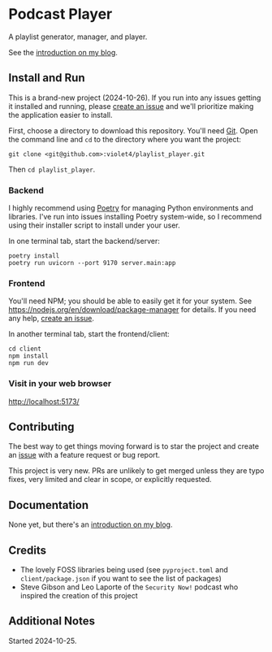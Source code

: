 # Podcast Player

A playlist generator, manager, and player.

See the [introduction on my blog](https://violeteldridge.com/game/gw10/).

## Install and Run

This is a brand-new project (2024-10-26). If you run into any issues getting it installed and running, please [create an issue](https://github.com/violet4/playlist_player/issues/new) and we'll prioritize making the application easier to install.

First, choose a directory to download this repository. You'll need [Git](https://git-scm.com/downloads). Open the command line and `cd` to the directory where you want the project:

`git clone <git@github.com>:violet4/playlist_player.git`

Then `cd playlist_player`.

### Backend

I highly recommend using [Poetry](https://python-poetry.org/) for managing Python environments and libraries. I've run into issues installing Poetry system-wide, so I recommend using their installer script to install under your user.

In one terminal tab, start the backend/server:

```
poetry install
poetry run uvicorn --port 9170 server.main:app
```

### Frontend

You'll need NPM; you should be able to easily get it for your system. See <https://nodejs.org/en/download/package-manager> for details. If you need any help, [create an issue](/violet4/playlist_player/issues/new).

In another terminal tab, start the frontend/client:

```
cd client
npm install
npm run dev
```

### Visit in your web browser

<http://localhost:5173/>

## Contributing

The best way to get things moving forward is to star the project and create an [issue](/violet4/playlist_player/issues) with a feature request or bug report.

This project is very new. PRs are unlikely to get merged unless they are typo fixes, very limited and clear in scope, or explicitly requested.

## Documentation

None yet, but there's an [introduction on my blog](https://violeteldridge.com/game/gw10/).

## Credits

* The lovely FOSS libraries being used (see `pyproject.toml` and `client/package.json` if you want to see the list of packages)
* Steve Gibson and Leo Laporte of the `Security Now!` podcast who inspired the creation of this project

## Additional Notes

Started 2024-10-25.
